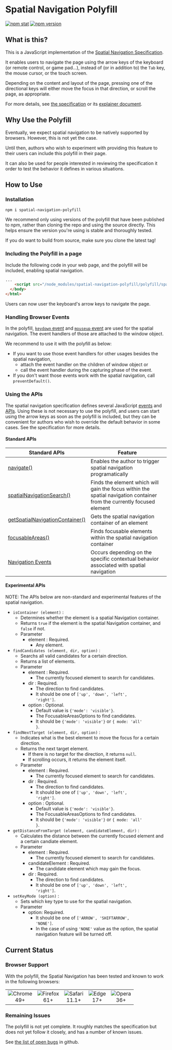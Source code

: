 # Spatial Navigation Polyfill
[![npm stat](https://img.shields.io/npm/dm/spatial-navigation-polyfill.svg?style=flat-square)](https://npm-stat.com/charts.html?package=spatial-navigation-polyfill)
[![npm version](https://img.shields.io/npm/v/spatial-navigation-polyfill.svg?style=flat-square)](https://www.npmjs.com/package/spatial-navigation-polyfill)

## What is this?

This is a JavaScript implementation of the [Spatial Navigation Specification](https://wicg.github.io/spatial-navigation/).

It enables users to navigate the page using the arrow keys of the keyboard (or remote control, or game pad…),
instead of (or in addition to)
the <code class="key">Tab</code> key,
the mouse cursor,
or the touch screen.

Depending on the content and layout of the page,
pressing one of the directional keys
will either move the focus in that direction,
or scroll the page, as appropriate.

For more details, see [the specification](https://wicg.github.io/spatial-navigation/)
or its [explainer document](https://drafts.csswg.org/css-nav-1/explainer).

## Why Use the Polyfill

Eventually, we expect spatial navigation to be natively supported by browsers.
However, this is not yet the case.

Until then, authors who wish to experiment with providing this feature to their users
can include this polyfill in their page.

It can also be used for people interested in reviewing the specification
it order to test the behavior it defines in various situations.

## How to Use

### Installation
```
npm i spatial-navigation-polyfill
```

We recommend only using versions of the polyfill that have been published to npm, rather than cloning the repo and using the source directly. This helps ensure the version you're using is stable and thoroughly tested.

If you do want to build from source, make sure you clone the latest tag!

### Including the Polyfill in a page

Include the following code in your web page,
and the polyfill will be included,
enabling spatial navigation.

```html
...
    <script src="/node_modules/spatial-navigation-polyfill/polyfill/spatial-navigation-polyfill.js"></script>
  </body>
</html>
```

Users can now user the keyboard's arrow keys to navigate the page.

### Handling Browser Events
In the polyfill, <a href="https://www.w3.org/TR/DOM-Level-3-Events/#event-type-keydown"><code>keydown</code> event</a> and <a href="https://www.w3.org/TR/DOM-Level-3-Events/#event-type-mouseup"><code>mouseup</code> event</a> are used for the spatial navigation.
The event handlers of those are attached to the window object.

We recommend to use it with the polyfill as below:

* If you want to use those event handlers for other usages besides the spatial navigation,
   * attach the event handler on the children of window object
   or
   * call the event handler during the capturing phase of the event.
* If you don't want those events work with the spatial navigation, call <code>preventDefault()</code>.

### Using the APIs

The spatial navigation specification defines several JavaScript [events](https://wicg.github.io/spatial-navigation/#events-navigationevent) and [APIs](https://wicg.github.io/spatial-navigation/#js-api).
Using these is not necessary to use the polyfill,
and users can start using the arrow keys as soon as the polyfill is included,
but they can be convenient for authors who wish to override the default behavior in some cases.
See the specification for more details.

#### Standard APIs
| Standard APIs | Feature |
|-|-|
| [navigate()](https://drafts.csswg.org/css-nav-1/#dom-window-navigate) | Enables the author to trigger spatial navigation programatically |
| [spatialNavigationSearch()](https://drafts.csswg.org/css-nav-1/#dom-element-spatialnavigationsearch) | Finds the element which will gain the focus within the spatial navigation container from the currently focused element |
| [getSpatialNavigationContainer()](https://drafts.csswg.org/css-nav-1/#dom-element-getspatialnavigationcontainer) | Gets the spatial navigation container of an element |
| [focusableAreas()](https://drafts.csswg.org/css-nav-1/#dom-element-focusableareas) | Finds focusable elements within the spatial navigation container |
| [Navigation Events](https://drafts.csswg.org/css-nav-1/#events-navigationevent) | Occurs depending on the specific contextual behavior associated with spatial navigation

#### Experimental APIs
NOTE: The APIs below are non-standard and experimental features of the spatial navigation.

* <code>isContainer (element)</code> :
  * Determines whether the element is a spatial Navigation container.
  * Returns <code>true</code> if the element is the spatial Navigation container, and <code>false</code> if not.
  * Parameter
    * element : Required. 
      - Any element.
* <code>findCandidates (element, dir, option)</code> :
  * Searchs all valid candidates for a certain direction.
  * Returns a list of elements.
  * Parameter
    * element : Required. 
      - The currently focused element to search for candidates.
    * dir : Required. 
       - The direction to find candidates.
       - It should be one of <code>['up', 'down', 'left', 'right']</code>.
    * option : Optional.
      - Default value is <code>{'mode': 'visible'}</code>.
      - The FocusableAreasOptions to find candidates.
      - It should be <code>{'mode': 'visible'}</code> or <code>{ mode: 'all' }</code>.
* <code>findNextTarget (element, dir, option)</code> :
  * Indicates what is the best element to move the focus for a certain direction.
  * Returns the next target element. 
      - If there is no target for the direction, it returns <code>null</code>. 
      - If scrolling occurs, it returns the element itself.
  * Parameter
    * element : Required. 
      - The currently focused element to search for candidates.
    * dir : Required. 
       - The direction to find candidates.
       - It should be one of <code>['up', 'down', 'left', 'right']</code>.
    * option : Optional.
      - Default value is <code>{'mode': 'visible'}</code>.
      - The FocusableAreasOptions to find candidates.
      - It should be <code>{'mode': 'visible'}</code> or <code>{ mode: 'all' }</code>.
* <code>getDistanceFromTarget (element, candidateElement, dir)</code> :
  * Calculates the distance between the currently focused element and a certain candiate element.
  * Parameter
    * element : Required. 
      - The currently focused element to search for candidates.
    * candidateElement : Required.
      - The candidate element which may gain the focus.
    * dir : Required. 
       - The direction to find candidates.
       - It should be one of <code>['up', 'down', 'left', 'right']</code>.
* <code>setKeyMode (option)</code> :
  * Sets which key type to use for the spatial navigation.
  * Parameter
      * option: Required.
        - It should be one of <code>['ARROW',  'SHIFTARROW', 'NONE']</code>.
        - In the case of using <code>'NONE'</code> value as the option, the spatial navigation feature will be turned off.

## Current Status

### Browser Support
With the polyfill, the Spatial Navigation has been tested and known to work in the following browsers:

<table>
  <tr>
    <td align="center">
      <img src="https://raw.github.com/alrra/browser-logos/39.2.2/src/chrome/chrome_48x48.png" alt="Chrome"><br>
      49+
    </td>
    <td align="center">
      <img src="https://raw.github.com/alrra/browser-logos/39.2.2/src/firefox/firefox_48x48.png" alt="Firefox"><br>
      61+
    </td>
    <td align="center">
      <img src="https://raw.github.com/alrra/browser-logos/39.2.2/src/safari/safari_48x48.png" alt="Safari"><br>
      11.1+
    </td>
    <td align="center">
      <img src="https://raw.github.com/alrra/browser-logos/39.2.2/src/edge/edge_48x48.png" alt="Edge"><br>
      17+
    </td>
    <td align="center">
      <img src="https://raw.github.com/alrra/browser-logos/39.2.2/src/opera/opera_48x48.png" alt="Opera"><br>
      36+
    </td>
  </tr>  
</table>

### Remaining Issues

The polyfill is not yet complete.
It roughly matches the specification
but does not yet follow it closely,
and has a number of known issues.

See [the list of open bugs](https://github.com/wicg/spatial-navigation/issues?q=is%3Aissue+is%3Aopen+label%3Atopic%3Apolyfill) in github.

